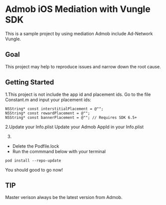 
# Admob iOS Mediation with Vungle SDK
This is a sample project by using mediation Admob include Ad-Network Vungle.

## Goal
This project may help to reproduce issues and narrow down the root cause.

## Getting Started
1.This project is not include the app id and placement ids.
Go to the file Constant.m and input your placement ids:
```
NSString* const interstitialPlacement = @"";
NSString* const rewardPlacement = @"";
NSString* const bannerPlacement = @""; // Requires SDK 6.5+
```
2.Update your Info.plist
Update your Admob AppId in your Info.plist

3.
- Delete the Podfile.lock 
- Run the commmand below with your terminal

```
pod install --repo-update
```

You should good to go now!

## TIP
Master verison always be the latest version from Admob.

